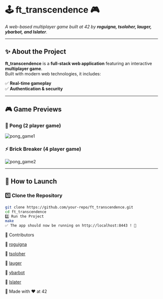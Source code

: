 # 🕹️ ft_transcendence 🎮  

_A web-based multiplayer game built at 42 by **roguigna, tsoloher, lauger, ybarbot, and lslater**._  

---

## ✨ About the Project  

**ft_transcendence** is a **full-stack web application** featuring an interactive **multiplayer game**.  
Built with modern web technologies, it includes:  

✅ **Real-time gameplay**  
✅ **Authentication & security**  

---

## 🎮 Game Previews  

### 🏓 Pong (2 player game)
![pong_game1](https://github.com/user-attachments/assets/872fb0f7-e540-43fb-9269-d1e76f997ab5)


### ⚡ Brick Breaker (4 player game)
![pong_game2](https://github.com/user-attachments/assets/4a094122-2141-4aab-a763-2ebf47794427)

---

## 🚀 How to Launch  

### 1️⃣ Clone the Repository  
```bash
git clone https://github.com/your-repo/ft_transcendence.git
cd ft_transcendence
2️⃣ Run the Project
make
✅ The app should now be running on http://localhost:8443 ! 🎉
```
🤝 Contributors

👤 [roguigna](https://github.com/romainguign)

👤 [tsoloher](https://github.com/thomassolo)

👤 [lauger](https://github.com/Lilien86)

👤 [ybarbot](https://github.com/yvann-ba)

👤 [lslater](https://github.com/lukeslater0961)


🔗 Made with ❤️ at 42

